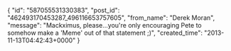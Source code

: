  {
   "id": "587055531330383",
   "post_id": "462493170453287_496116653757605",
   "from_name": "Derek Moran",
   "message": "Mackximus, please...you're only encouraging Pete to somehow make a 'Meme' out of that statement ;)",
   "created_time": "2013-11-13T04:42:43+0000"
 }
